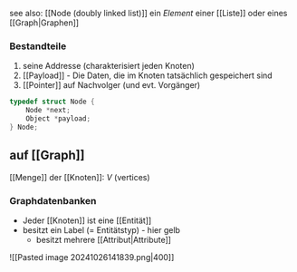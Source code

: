 see also: [[Node (doubly linked list)]]
ein _Element_ einer [[Liste]] oder eines [[Graph|Graphen]]

### Bestandteile
1. seine Addresse (charakterisiert jeden Knoten)
2. [[Payload]] - Die Daten, die im Knoten tatsächlich gespeichert sind
3. [[Pointer]] auf Nachvolger (und evt. Vorgänger)

```c
typedef struct Node {
	Node *next;
	Object *payload;
} Node;
```
## auf [[Graph]]
[[Menge]] der [[Knoten]]: $V$ (vertices)

### Graphdatenbanken
- Jeder [[Knoten]] ist eine [[Entität]]
- besitzt ein Label (= Entitätstyp) - hier gelb
	- besitzt mehrere [[Attribut|Attribute]]

![[Pasted image 20241026141839.png|400]]